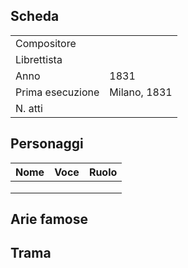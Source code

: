 
## Scheda

| | |
| :- | :- |
| Compositore | |
| Librettista | |
| Anno | 1831 |
| Prima esecuzione | Milano, 1831 |
| N. atti | |

## Personaggi

| Nome | Voce | Ruolo |
| - | - | - |
| | | |
| | | |
| | | |

## Arie famose

## Trama